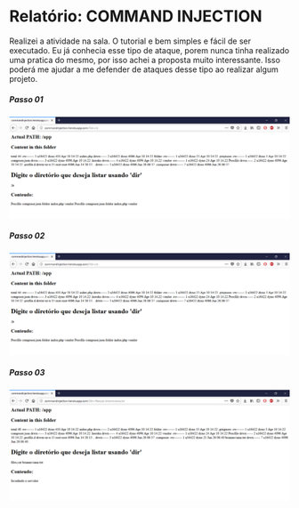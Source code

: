 # Relatório: COMMAND INJECTION

Realizei a atividade na sala. O tutorial e bem simples e fácil de ser executado. Eu já conhecia esse tipo de ataque, porem nunca tinha realizado uma pratica do mesmo, por isso achei a proposta muito interessante. Isso poderá me ajudar a me defender de ataques desse tipo ao realizar algum projeto.

##### Passo 01
<img src="img/passo01.PNG" alt="COMMAND INJECTION">

##### Passo 02
<img src="img/passo01.PNG" alt="COMMAND INJECTION">

##### Passo 03
<img src="img/passo03.PNG" alt="COMMAND INJECTION">
